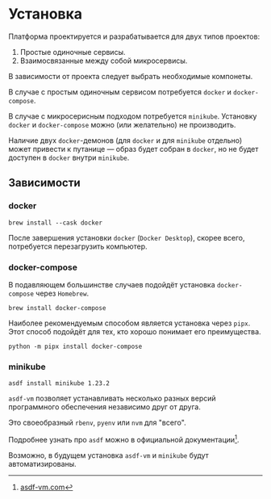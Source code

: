 # Установка

Платформа проектируется и разрабатывается для двух типов проектов:

1. Простые одиночные сервисы.
2. Взаимосвязанные между собой микросервисы.

В зависимости от проекта следует выбрать необходимые компонеты.

В случае с простым одиночным сервисом потребуется `docker` и `docker-compose`.

В случае с микросерисным подходом потребуется `minikube`. Установку `docker`
и `docker-compose` можно (или желательно) не производить.

Наличие двух `docker`-демонов (для `docker` и для `minikube` отдельно) может
привести к путанице — образ будет собран в `docker`, но не будет доступен
в `docker` внутри `minikube`.

## Зависимости

### docker

```shell
brew install --cask docker
```

После завершения установки `docker` (`Docker Desktop`), скорее всего,
потребуется перезагрузить компьютер.

### docker-compose

В подавляющем большинстве случаев подойдёт установка `docker-compose`
через `Homebrew`.

```shell
brew install docker-compose
```

Наиболее рекомендуемым способом является установка через `pipx`. Этот способ
подойдёт для тех, кто хорошо понимает его преимущества.

```shell
python -m pipx install docker-compose
```

### minikube

```shell
asdf install minikube 1.23.2
```

`asdf-vm` позволяет устанавливать несколько разных версий программного
обеспечения независимо друг от друга.

Это своеобразный `rbenv`, `pyenv` или `nvm` для "всего".

Подробнее узнать про `asdf` можно в официальной документации[^1].

Возможно, в будущем установка `asdf-vm` и `minikube` будут автоматизированы.

[^1]: [asdf-vm.com](https://asdf-vm.com/)
